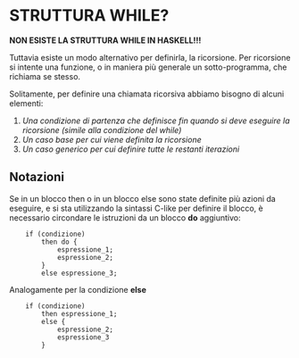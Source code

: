 # STRUTTURA WHILE?
**__NON ESISTE LA STRUTTURA WHILE IN HASKELL!!!__**

Tuttavia esiste un modo alternativo per definirla, la ricorsione.
Per ricorsione si intente una funzione, o in maniera più generale un sotto-programma, che richiama se stesso.

Solitamente, per definire una chiamata ricorsiva abbiamo bisogno di alcuni elementi:

1. *Una condizione di partenza che definisce fin quando si deve eseguire la ricorsione (simile alla condizione del while)*
2. *Un caso base per cui viene definita la ricorsione*
3. *Un caso generico per cui definire tutte le restanti iterazioni*

## Notazioni
Se in un blocco then o in un blocco else sono state definite più azioni da eseguire, e si sta utilizzando la sintassi C-like per definire il blocco, è necessario circondare le istruzioni da un blocco __do__ aggiuntivo:

```
    if (condizione)
        then do {
            espressione_1;
            espressione_2;
        }
        else espressione_3;
```

Analogamente per la condizione __else__

```
    if (condizione)
        then espressione_1;
        else {
            espressione_2;
            espressione_3
        }
```
